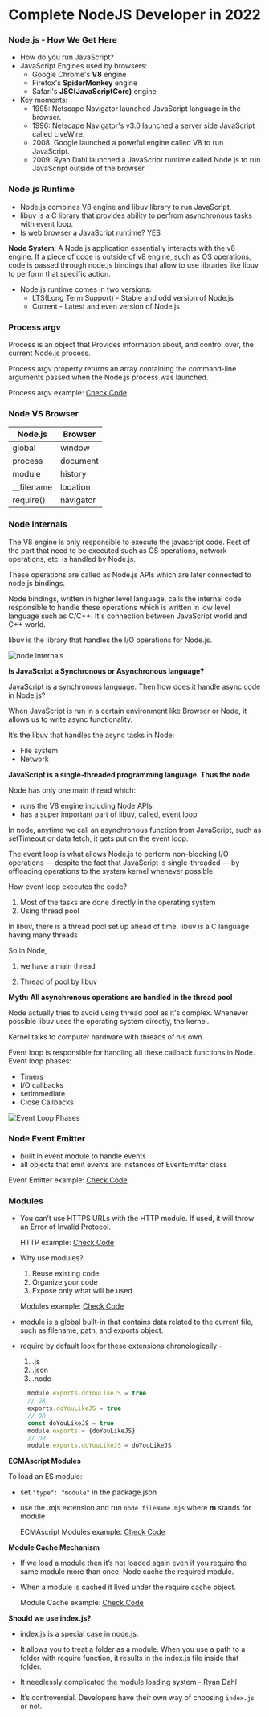 # Complete NodeJS Developer in 2022

###  Node.js - How We Get Here

* How do you run JavaScript?
* JavaScript Engines used by browsers:
  - Google Chrome's **V8** engine
  - Firefox's **SpiderMonkey** engine
  - Safari's **JSC(JavaScriptCore)** engine
* Key moments:
  - 1995: Netscape Navigator launched JavaScript language in the browser.
  - 1996: Netscape Navigator's v3.0 launched a server side JavaScript called LiveWire.
  - 2008: Google launched a poweful engine called V8 to run JavaScript.
  - 2009: Ryan Dahl launched a JavaScript runtime called Node.js to run JavaScript outside of the browser.


### Node.js Runtime

* Node.js combines V8 engine and libuv library to run JavaScript.
* libuv is a C library that provides ability to perfrom asynchronous tasks with event loop.
* Is web browser a JavaScript runtime? YES

**Node System**: A Node.js application essentially interacts with the v8 engine. If a piece of code is outside of v8 engine, such as OS operations, code is passed through node.js bindings that allow to use libraries like libuv to perform that specific action.

* Node.js runtime comes in two versions:
  - LTS(Long Term Support) - Stable and odd version of Node.js
  - Current - Latest and even version of Node.js


### Process argv

Process is an object that Provides information about, and control over, the current Node.js process.

Process argv property returns an array containing the command-line arguments passed when the Node.js process was launched.

Process argv example: [Check Code](./Foundations/hello.js)


### Node VS Browser

| Node.js | Browser |
| ------ | ------ |
| global | window |
| process | document |
| module | history |
| __filename | location |
| require() | navigator |


### Node Internals

The V8 engine is only responsible to execute the javascript code. Rest of the part that need to be executed such as OS operations, network operations, etc. is handled by Node.js. 

These operations are called as Node.js APIs which are later connected to node.js bindings. 

Node bindings, written in higher level language, calls the internal code responsible to handle these operations which is written in low level language such as C/C++. It's connection between JavaScript world and C++ world. 

libuv is the library that handles the I/O operations for Node.js. 

![node internals](./screenshots/node_internals.png)

**Is JavaScript a Synchronous or Asynchronous language?**

JavaScript is a synchronous language. Then how does it handle async code in Node.js?

When JavaScript is run in a certain environment like Browser or Node, it allows us to write async functionality. 

It’s the libuv that handles the async tasks in Node:

- File system
- Network

**JavaScript is a single-threaded programming language. Thus the node.** 

Node has only one main thread which:

- runs the V8 engine including Node APIs
- has a super important part of libuv, called, event loop

In node, anytime we call an asynchronous function from JavaScript, such as setTimeout or data fetch, it gets put on the event loop. 

The event loop is what allows Node.js to perform non-blocking I/O operations — despite the fact that JavaScript is single-threaded — by offloading operations to the system kernel whenever possible.

How event loop executes the code?

1. Most of the tasks are done directly in the operating system
2. Using thread pool

In libuv, there is a thread pool set up ahead of time. libuv is a C language having many threads

So in Node,

1) we have a main thread 

2) Thread of pool by libuv

**Myth: All asynchronous operations are handled in the thread pool**

Node actually tries to avoid using thread pool as it's complex. Whenever possible libuv uses the operating system directly, the kernel.

Kernel talks to computer hardware with threads of his own.

Event loop is responsible for handling all these callback functions in Node. Event loop phases:

- Timers
- I/O callbacks
- setImmediate
- Close Callbacks

![Event Loop Phases](./screenshots/event_loop.png)

### Node Event Emitter

* built in event module to handle events
* all objects that emit events are instances of EventEmitter class

Event Emitter example: [Check Code](./Internals/event.js)

### Modules

* You can’t use HTTPS URLs with the HTTP module. If used, it will throw an Error of Invalid Protocol.
  
  HTTP example: [Check Code](./Modules/http-example.js)

* Why use modules?
  1. Reuse existing code
  2. Organize your code
  3. Expose only what will be used

  Modules example: [Check Code](./Modules/Create-Module/)

* module is a global built-in that contains data related to the current file, such as filename, path, and exports object.

* require by default look for these extensions chronologically -
    1. .js
    2. .json
    3. .node

    ```javascript
      module.exports.doYouLikeJS = true
      // OR
      exports.doYouLikeJS = true
      // OR
      const doYouLikeJS = true
      module.exports = {doYouLikeJS}
      // OR
      module.exports.doYouLikeJS = doYouLikeJS
    ```

**ECMAscript Modules**

To load an ES module:

* set `"type": "module"` in the package.json
* use the .mjs extension and run `node fileName.mjs` where **m** stands for module

  ECMAscript Modules example: [Check Code](./Modules/ECMAScriptModule/)

**Module Cache Mechanism**

* If we load a module then it’s not loaded again even if you require the same module more than once. Node cache the required module.

* When a module is cached it lived under the require.cache object.

  Module Cache example: [Check Code](./Modules/module-caching.js)

**Should we use index.js?**

* index.js is a special case in node.js. 

* It allows you to treat a folder as a module. When you use a path to a folder with require function, it results in the index.js file inside that folder.

* It needlessly complicated the module loading system - Ryan Dahl

* It’s controversial. Developers have their own way of choosing `index.js` or not.